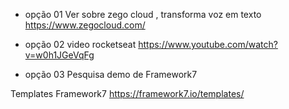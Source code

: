 * opção 01
Ver sobre zego cloud , transforma voz em texto
https://www.zegocloud.com/

* opção 02
video rocketseat
https://www.youtube.com/watch?v=w0h1JGeVqFg

* opção 03
Pesquisa demo de Framework7

Templates Framework7
https://framework7.io/templates/




